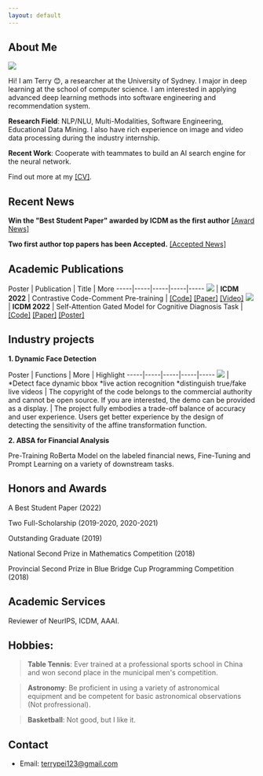 ```yaml
---
layout: default
---
```


## About Me


<img class="profile-picture" src="IMG_8400.PNG"> 

Hi! I am Terry 😊, a researcher at the University of Sydney. I major in deep learning at the school of computer science.
I am interested in applying advanced deep learning methods into software engineering and recommendation system.

**Research Field**: NLP/NLU, Multi-Modalities, Software Engineering, Educational Data Mining. I also have rich experience on image and video data processing during the industry internship.

**Recent Work**: Cooperate with teammates to build an AI search engine for the neural network.

Find out more at my [[CV]](CV.pdf).

<!-- Before coming to Peking University in 2017, I studied at Tongji University.
 -->

## Recent News

**Win the "Best Student Paper" awarded by ICDM as the first author** [[Award News]](https://twitter.com/icdm2022/status/1595243601545826304)


**Two first author top papers has been Accepted.** [[Accepted News]](https://www.cse.fau.edu/~xqzhu/icdm2022/ICDM2022Program.pdf)



## Academic Publications

 Poster | Publication | Title | More
-----|-----|-----|-----|-----
<img class="paper-picture" src="c3p.png"> | **ICDM 2022** | Contrastive Code-Comment Pre-training | [[Code]](https://github.com/TerryPei/C3P) [[Paper]](https://github.com/Terry000/papers/blob/main/C-3-P/C-3-P.pdf) [[Video]](https://github.com/Terry000/papers/blob/main/C-3-P/c3p.m4v)
<img class="paper-picture" src="arch.png"> | **ICDM 2022** | Self-Attention Gated Model for Cognitive Diagnosis Task | [[Code]](https://github.com/TerryPei/AGCDM) [[Paper]](https://github.com/Terry000/papers/blob/main/AGCDM/AGCDM.pdf) [[Poster]](https://github.com/TerryPei/AGCDM/blob/main/results/figs/poster.png)

## Industry projects

**1. Dynamic Face Detection**

 Poster | Functions | More | Highlight
 -----|-----|-----|-----|-----
<img class="paper-picture" src="figs/project1.jpg"> | *Detect face dynamic bbox  *live action recognition *distinguish true/fake live videos |
The copyright of the code belongs to the commercial authority and cannot be open source. If you are interested, the demo can be provided as a display. |
The project fully embodies a trade-off balance of accuracy and user experience. Users get better experience by the design of detecting the sensitivity of the affine transformation function.

**2. ABSA for Financial Analysis**

Pre-Training RoBerta Model on the labeled financial news, 
Fine-Tuning and Prompt Learning on a variety of downstream tasks.

## Honors and Awards
A Best Student Paper (2022)

Two Full-Scholarship (2019-2020, 2020-2021)

Outstanding Graduate (2019)

National Second Prize in Mathematics Competition (2018)

Provincial Second Prize in Blue Bridge Cup Programming Competition (2018)

## Academic Services

Reviewer of NeurIPS, ICDM, AAAI.

## Hobbies:

> **Table Tennis**: Ever trained at a professional sports school in China and won second place in the municipal men's competition.

> **Astronomy**: Be proficient in using a variety of astronomical equipment and be competent for basic astronomical observations (Not profressional).

> **Basketball**: Not good, but I like it. 

## Contact

* Email: [terrypei123@gmail.com](terrypei123@gmail.com)
